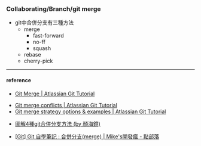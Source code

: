### Collaborating/Branch/git merge

- git中合併分支有三種方法
    - merge
        - fast-forward
        - no-ff
        - squash
    - rebase
    - cherry-pick

----
#### reference
- [Git Merge | Atlassian Git Tutorial](https://www.atlassian.com/git/tutorials/using-branches/git-merge)
* [Git merge conflicts | Atlassian Git Tutorial](https://www.atlassian.com/git/tutorials/using-branches/merge-conflicts)
* [Git merge strategy options & examples | Atlassian Git Tutorial](https://www.atlassian.com/git/tutorials/using-branches/merge-strategy)
- [圖解4種git合併分支方法 (by 顏海鏡)](http://yanhaijing.com/git/2017/07/14/four-method-for-git-merge/)
* [[Git] Git 自學筆記 : 合併分支(merge) | Mike's開發瘋 - 點部落](https://dotblogs.com.tw/michaelfang/2016/09/05/git-conflict)
